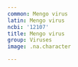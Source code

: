 ```yaml
---
common: Mengo virus
latin: Mengo virus
ncbi: '12107'
title: Mengo virus
group: Viruses
image: .na.character

---
```

